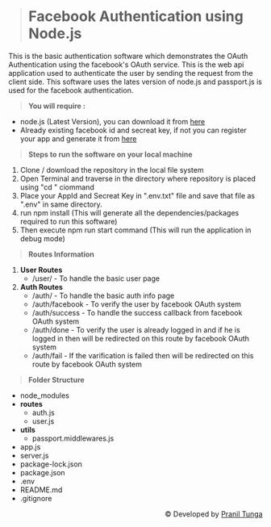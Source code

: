 > # Facebook Authentication using Node.js

<p>
    This is the basic authentication software which demonstrates the OAuth Authentication using the facebook's OAuth service.
    This is the web api application used to authenticate the user by sending the request from the client side.
    This software uses the lates version of node.js and passport.js is used for the facebook authentication.
</p>

> <b>    You will require : </b>

<ul>
    <li> 
        node.js (Latest Version), you can download it from <a href="https://nodejs.org/en/download/">here</a>
    </li>
    <li> 
        Already existing facebook id and secreat key, if not you can register your app and generate it from <a href="https://developers.facebook.com/">here</a>
    </li>
</ul>

> <b>    Steps to run the software on your local machine</b>

<ol>
    <li> 
        Clone / download the repository in the local file system
    </li>
    <li> 
        Open Terminal and traverse in the directory where repository is placed using "cd " ciommand
    </li>
    <li> 
        Place your AppId and Secreat Key in ".env.txt" file and save that file as ".env" in same directory.
    </li>
    <li> 
        run npm install (This will generate all the dependencies/packages required to run this software)
    </li>
    <li> 
        Then execute npm run start command (This will run the application in debug mode)
    </li>
</ol>

> <b> Routes Information </b>

<ol>
    <li>
        <b>User Routes</b>
        <ul>
            <li> 
                /user/ - To handle the basic user page
            </li>
        </ul>
    </li>
    <li>
        <b>Auth Routes</b>
        <ul>
            <li> 
                /auth/ - To handle the basic auth info page
            </li>
            <li> 
                /auth/facebook - To verify the user by facebook OAuth system
            </li>
             <li> 
                /auth/success - To handle the success callback from facebook OAuth system
            </li>
             <li> 
                /auth/done - To verify the user is already logged in and if he is logged in then will be redirected on this route by facebook OAuth system
            </li>
             <li> 
                /auth/fail - If the varification is failed then will be redirected on this route by facebook OAuth system
            </li>
        </ul>
    </li>
</ol>

> <b> Folder Structure </b>
<ul>
    <li>node_modules</li>
    <li>
        <b>routes</b>
        <ul>
            <li> 
                auth.js
            </li>
            <li> 
                user.js
            </li>
        </ul>
    </li>
    <li>
        <b>utils</b>
        <ul>
            <li> 
                passport.middlewares.js
            </li>
        </ul>
    </li>    
    <li>app.js</li>
    <li>server.js</li>
    <li>package-lock.json</li>
    <li>package.json</li>
    <li>.env</li>
    <li>README.md</li>
    <li>.gitignore</li>
</ul>

<p>
    <span style="float:right">&copy; Developed by <a href="https://pranilism.github.io/">Pranil Tunga</a>
 </p>
